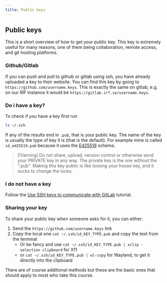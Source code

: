 ```yaml
---
title: Public keys
---
```


## Public keys

This is a short overview of how to get your public key. This key is extremely useful for many
reasons, one of them being collaboration, remote access, and git hosting platforms. 

### Github/Gitlab

If you can push and pull to github or gitlab using ssh, you have already uploaded a key to their
website. You can find this key by going to `https://github.com/username.keys`. This is exactly the
same on gitlab, e.g. on our IRF instance it would be `https://gitlab.irf.se/username.keys`.

### Do i have a key?

To check if you have a key first run

```bash
ls ~/.ssh
```

If any of the results end in `.pub`, that is your public key. The name of the key is usually the
type of key it is (that is the default). For example mine is called `id_ed25519.pub` because it uses
the [Ed25519](https://en.wikipedia.org/wiki/EdDSA#Ed25519) schema.

> [!Varning]
> Do not share, upload, version control or otherwise send your PRIVATE key in any way. The private
> key is the one without the ".pub". Making this key public is like loosing your house key, and it
> sucks to change the locks.

### I do not have a key

Follow the [Use SSH keys to communicate with GitLab](https://docs.gitlab.com/user/ssh/) tutorial.

### Sharing your key

To share your public key when someone asks for it, you can either:

1. Send the `https://github.com/username.keys` link
1. Copy the local one `cat ~/.ssh/id_KEY_TYPE.pub` and copy the text from the terminal
    - Or be fancy and use `cat ~/.ssh/id_KEY_TYPE.pub | xclip -selection clipboard` for X11
    - or `cat ~/.ssh/id_KEY_TYPE.pub | wl-copy` for Wayland, to get it directly into the clipboard

There are of course additional methods but these are the basic ones that should apply to most who
take this course.
